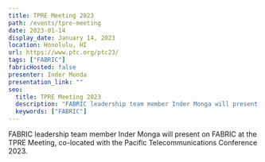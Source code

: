 ```yaml
---
title: TPRE Meeting 2023
path: /events/tpre-meeting
date: 2023-01-14
display_date: January 14, 2023
location: Honolulu, HI
url: https://www.ptc.org/ptc23/
tags: ["FABRIC"]
fabricHosted: false
presenter: Inder Monda
presentation_link: ""
seo:
  title: TPRE Meeting 2023
  description: "FABRIC leadership team member Inder Monga will present on FABRIC at the TPRE Meeting, co-located with the Pacific Telecommunications Conference 2023."
  keywords: ["FABRIC"]
---
```


FABRIC leadership team member Inder Monga will present on FABRIC at the TPRE Meeting, co-located with the Pacific Telecommunications Conference 2023.
